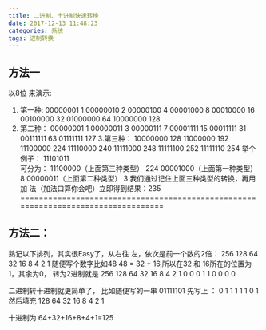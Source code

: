 ```yaml
---
title: 二进制、十进制快速转换
date: 2017-12-13 11:48:23
categories: 系统
tags: 进制转换
---
```

## 方法一
以8位 来演示:
1. 第一种:
   00000001      1
   00000010      2
   00000100      4
   00001000      8
   00010000      16
   00100000      32
   01000000      64
   10000000      128
2. 第二种：
  00000001      1
  00000011      3
  00000111      7
  00001111      15
  00011111      31
  00111111      63
  01111111      127
3.第三种：
  10000000     128
  11000000     192
  11100000     224
  11110000     240
  11111000     248
  11111100     252
  11111110     254
举个例子：  11101011     
                         可分为：
                         11100000（上面第三种类型）   224
                         00001000（上面第一种类型）   8
                         00000011（上面第二种类型）   3
我们通过记住上面三种类型的转换，再用加 法（加法口算你会吧）立即得到结果：235
==================================================================================
## 方法二：
熟记以下排列，其实很Easy了，从右往 左，依次是前一个数的2倍：
256      128      64       32      16      8        4         2         1
随便写个数字比如48
48 = 32 + 16,所以在32 和 16所在的位置为1，其余为0，
转为2进制就是
256  128  64  32  16  8   4   2   1
0      0       0    1    1   0   0   0   0
 
二进制转十进制就更简单了，
比如随便写的一串 01111101
先写上 ：  0         1           1         1         1         1          0          1
然后填充 128      64        32       16        8          4          2          1
 
十进制为 64+32+16+8+4+1=125